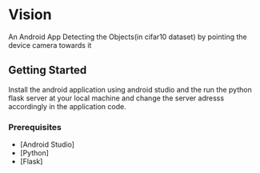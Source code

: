 # Vision
An Android App Detecting the Objects(in cifar10 dataset) by pointing the device camera towards it

## Getting Started
Install the android application using android studio and the run the python flask server at your local machine and change the server adresss accordingly in the application code.

### Prerequisites

* [Android Studio]
* [Python]
* [Flask]



